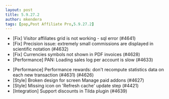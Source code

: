 ```yaml
---
layout: post
title: 5.9.27.2
author: mkendera
tags: [pap,Post Affiliate Pro,5.9.27.2]
---
```


- [Fix] Visitor affiliates grid is not working - sql error (#4641)
- [Fix] Precision issue: extremely small commissions are displayed in scientific notation (#4632)
- [Fix] Currencies symbols not shown in PDF invoices (#4628)
- [Performance] PAN: Loading sales log per account is slow (#4633)

<!--more-->

- [Performance] Performance rewards: don't recompute statistics data on each new transaction (#4631) (#4626)
- [Style] Broken design for screen Manage paid addons (#4627)
- [Style] Missing icon on 'Refresh cache' update step (#4421)
- [Integration] Support discounts in Tilda plugin (#4639)
